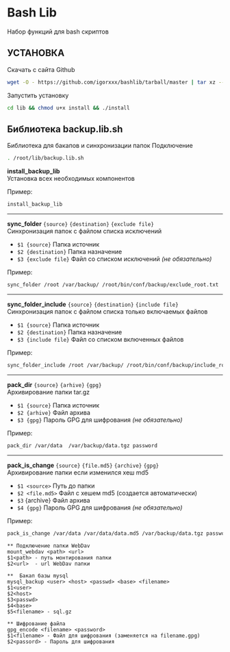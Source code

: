 Bash Lib
=========================


Набор функций для bash скриптов


УСТАНОВКА
------------
Скачать с сайта Github 
```bash
wget -O - https://github.com/igorxxx/bashlib/tarball/master | tar xz --strip-components=1
```
Запустить установку 
```bash
cd lib && chmod u+x install && ./install
```

Библиотека backup.lib.sh
-----------
Библиотека для бакапов и синхронизации папок
Подключение
```bash
. /root/lib/backup.lib.sh
```

**install_backup_lib**
</br>Установка всех необходимых компонентов

Пример:
```bash
install_backup_lib
```
---
**sync_folder** `{source}` `{destination}` `{exclude file}`
</br>Синхронизация папок c файлом списка исключений
- `$1 {source}` Папка источник
- `$2 {destination}` Папка назначение
- `$3 {exclude file}` Файл со списком исключений *(не обязательно)*

Пример:
```bash
sync_folder /root /var/backup/ /root/bin/conf/backup/exclude_root.txt 
```
---
**sync_folder_include** `{source}` `{destination}` `{include file}`
</br>Синхронизация папок c файлом списка только включаемых файлов
- `$1 {source}` Папка источник
- `$2 {destination}` Папка назначение
- `$3 {include file}` Файл со списком включенных файлов

Пример:
```bash
sync_folder_include /root /var/backup/ /root/bin/conf/backup/include_root.txt 
```
---
**pack_dir** `{source}` `{arhive}` `{gpg}`
</br> Архивирование папки  tar.gz

- `$1 {source}` Папка источник
- `$2 {arhive}` Файл архива
- `$3 {gpg}` Пароль GPG для шифрования *(не обязательно)*
 
Пример:
```bash
pack_dir /var/data  /var/backup/data.tgz password 
```
---
**pack_is_change** `{source}` `{file.md5}` `{archive}` `{gpg}` 
<br> Архивирование папки если изменился хеш md5 

- `$1 <source>` Путь до папки 
- `$2 <file.md5>` Файл с хешем md5 (создается автоматически)
- `$3` {archive} Файл архива
- `$4 {gpg}` Пароль GPG для шифрования *(не обязательно)*

Пример:
```bash
pack_is_change /var/data /var/data/data.md5 /var/backup/data.tgz password 
```

    ** Подключение папки WebDav
    mount_webdav <path> <url>
    $1<path> - путь монтирования папки
    $2<url>  - url WebDav папки

    **  Бакап базы mysql
    mysql_backup <user> <host> <passwd> <base> <filename> 
    $1<user>
    $2<host>
    $3<passwd>
    $4<base>
    $5<filename> - sql.gz

    ** Шифрование файла
    gpg_encode <filename> <password>
    $1<filename> - Файл для шифрования (заменяется на filename.gpg)
    $2<passord> - Пароль для шифрования
